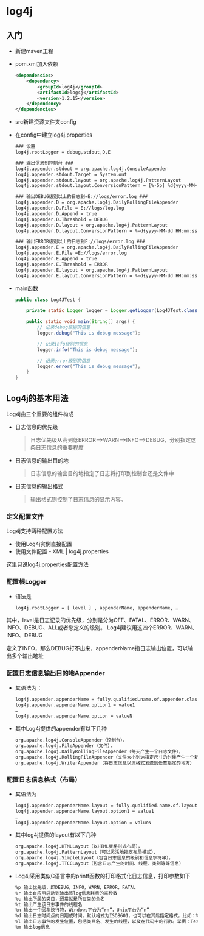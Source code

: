 # log4j

## 入门

* 新建maven工程
* pom.xml加入依赖

    ```xml
    <dependencies>
        <dependency>
            <groupId>log4j</groupId>
            <artifactId>log4j</artifactId>
            <version>1.2.15</version>
        </dependency>
    </dependencies>
    ```

* src新建资源文件夹config
* 在config中建立log4j.properties

    ```txt
    ### 设置
    log4j.rootLogger = debug,stdout,D,E

    ### 输出信息到控制台 ###
    log4j.appender.stdout = org.apache.log4j.ConsoleAppender
    log4j.appender.stdout.Target = System.out
    log4j.appender.stdout.layout = org.apache.log4j.PatternLayout
    log4j.appender.stdout.layout.ConversionPattern = [%-5p] %d{yyyy-MM-dd HH:mm:ss,SSS} method:%l%n%m%n

    ### 输出DEBUG级别以上的日志到=E://logs/error.log ###
    log4j.appender.D = org.apache.log4j.DailyRollingFileAppender
    log4j.appender.D.File = E://logs/log.log
    log4j.appender.D.Append = true
    log4j.appender.D.Threshold = DEBUG
    log4j.appender.D.layout = org.apache.log4j.PatternLayout
    log4j.appender.D.layout.ConversionPattern = %-d{yyyy-MM-dd HH:mm:ss}  [ %t:%r ] - [ %p ]  %m%n

    ### 输出ERROR级别以上的日志到E://logs/error.log ###
    log4j.appender.E = org.apache.log4j.DailyRollingFileAppender
    log4j.appender.E.File =E://logs/error.log
    log4j.appender.E.Append = true
    log4j.appender.E.Threshold = ERROR
    log4j.appender.E.layout = org.apache.log4j.PatternLayout
    log4j.appender.E.layout.ConversionPattern = %-d{yyyy-MM-dd HH:mm:ss}  [ %t:%r ] - [ %p ]  %m%n
    ```

* main函数

    ```java
    public class Log4JTest {

        private static Logger logger = Logger.getLogger(Log4JTest.class);

        public static void main(String[] args) {
            // 记录debug级别的信息
            logger.debug("This is debug message");

            // 记录info级别的信息
            logger.info("This is debug message");

            // 记录error级别的信息
            logger.error("This is debug message");
        }
    }
    ```

## Log4j的基本用法

Log4j由三个重要的组件构成

* 日志信息的优先级
    > 日志优先级从高到低ERROR-->WARN-->INFO-->DEBUG，分别指定这条日志信息的重要程度

* 日志信息的输出目的地
    > 日志信息的输出目的地指定了日志将打印到控制台还是文件中

* 日志信息的输出格式
    > 输出格式则控制了日志信息的显示内容。

### 定义配置文件

Log4j支持两种配置方法

* 使用Log4j实例直接配置
* 使用文件配置 - XML |  log4j.properties

这里只说log4j.properties配置方法

### 配置根Logger

* 语法是

    ```txt
    log4j.rootLogger = [ level ] , appenderName, appenderName, …
    ```

其中，level是日志记录的优先级，分别是分为OFF、FATAL、ERROR、WARN、INFO、DEBUG、ALL或者您定义的级别。
Log4j建议用这四个ERROR、WARN、INFO、DEBUG

定义了INFO，那么DEBUG打不出来，appenderName指日志输出位置，可以输出多个输出地址

### 配置日志信息输出目的地Appender

* 其语法为：

    ```txt
    log4j.appender.appenderName = fully.qualified.name.of.appender.class  
    log4j.appender.appenderName.option1 = value1  
    …  
    log4j.appender.appenderName.option = valueN
    ```

* 其中Log4j提供的appender有以下几种

    ```txt
    org.apache.log4j.ConsoleAppender（控制台），  
    org.apache.log4j.FileAppender（文件），  
    org.apache.log4j.DailyRollingFileAppender（每天产生一个日志文件），  
    org.apache.log4j.RollingFileAppender（文件大小到达指定尺寸的时候产生一个新的文件），  
    org.apache.log4j.WriterAppender（将日志信息以流格式发送到任意指定的地方）
    ```

### 配置日志信息格式（布局）

* 其语法为

    ```txt
    log4j.appender.appenderName.layout = fully.qualified.name.of.layout.class  
    log4j.appender.appenderName.layout.option1 = value1  
    …  
    log4j.appender.appenderName.layout.option = valueN
    ```

* 其中log4j提供的layout有以下几种

    ```txt
    org.apache.log4j.HTMLLayout（以HTML表格形式布局），  
    org.apache.log4j.PatternLayout（可以灵活地指定布局模式），  
    org.apache.log4j.SimpleLayout（包含日志信息的级别和信息字符串），  
    org.apache.log4j.TTCCLayout（包含日志产生的时间、线程、类别等等信息）
    ```

* Log4j采用类似C语言中的printf函数的打印格式化日志信息，打印参数如下

    ```txt
    %p 输出优先级，即DEBUG，INFO，WARN，ERROR，FATAL  
    %r 输出自应用启动到输出该log信息耗费的毫秒数  
    %c 输出所属的类目，通常就是所在类的全名  
    %t 输出产生该日志事件的线程名  
    %n 输出一个回车换行符，Windows平台为“rn”，Unix平台为“n”  
    %d 输出日志时间点的日期或时间，默认格式为ISO8601，也可以在其后指定格式，比如：%d{yyy MMM dd HH:mm:ss,SSS}，输出类似：2002年10月18日 22：10：28，921  
    %l 输出日志事件的发生位置，包括类目名、发生的线程，以及在代码中的行数。举例：Testlog4.main(TestLog4.java:10)
    %m 输出log信息
    ```
